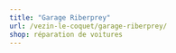 ```yaml
---
title: "Garage Riberprey"
url: /vezin-le-coquet/garage-riberprey/
shop: réparation de voitures
---
```

